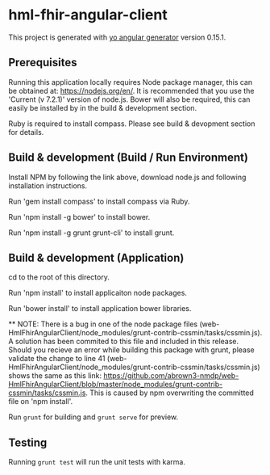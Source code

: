 # hml-fhir-angular-client

This project is generated with [yo angular generator](https://github.com/yeoman/generator-angular)
version 0.15.1.

## Prerequisites

Running this application locally requires Node package manager, this can be obtained at: https://nodejs.org/en/.  It is recommended that you use the 'Current (v 7.2.1)' version of node.js.  Bower will also be required, this can easily be installed by in the build & development section.  

Ruby is required to install compass. Please see build & devopment section for details.

## Build & development (Build / Run Environment)

Install NPM by following the link above, download node.js and following installation instructions.

Run 'gem install compass' to install compass via Ruby.

Run 'npm install -g bower' to install bower.

Run 'npm install -g grunt grunt-cli' to install grunt.

## Build & development (Application)

cd to the root of this directory.

Run 'npm install' to install applicaiton node packages.

Run 'bower install' to install application bower libraries.

** NOTE: There is a bug in one of the node package files (web-HmlFhirAngularClient/node_modules/grunt-contrib-cssmin/tasks/cssmin.js).  A solution has been commited to this file and included in this release.  Should you recieve an error while building this package with grunt, please validate the change to line 41 (web-HmlFhirAngularClient/node_modules/grunt-contrib-cssmin/tasks/cssmin.js) shows the same as this link: https://github.com/abrown3-nmdp/web-HmlFhirAngularClient/blob/master/node_modules/grunt-contrib-cssmin/tasks/cssmin.js.  This is caused by npm overwriting the committed file on 'npm install'.

Run `grunt` for building and `grunt serve` for preview.

## Testing

Running `grunt test` will run the unit tests with karma.
